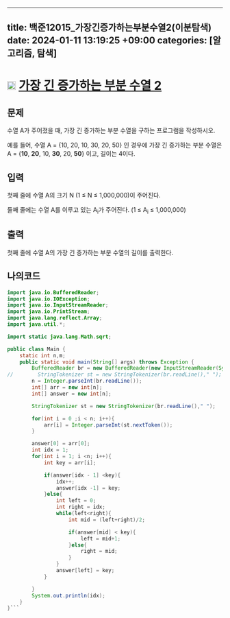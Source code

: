 
---
title: 백준12015_가장긴증가하는부분수열2(이분탐색)
date: 2024-01-11 13:19:25 +09:00
categories: [알고리즘, 탐색]
---

# <img width="20px"  src="https://d2gd6pc034wcta.cloudfront.net/tier/14.svg" class="solvedac-tier"> [가장 긴 증가하는 부분 수열 2](https://www.acmicpc.net/problem/12015) 



## 문제
<p>수열 A가 주어졌을 때, 가장 긴 증가하는 부분 수열을 구하는 프로그램을 작성하시오.</p>

<p>예를 들어, 수열 A = {10, 20, 10, 30, 20, 50} 인 경우에 가장 긴 증가하는 부분 수열은 A = {<strong>10</strong>, <strong>20</strong>, 10, <strong>30</strong>, 20, <strong>50</strong>} 이고, 길이는 4이다.</p>

## 입력
<p>첫째 줄에 수열 A의 크기 N (1 ≤ N ≤ 1,000,000)이 주어진다.</p>

<p>둘째 줄에는 수열 A를 이루고 있는 A<sub>i</sub>가 주어진다. (1 ≤ A<sub>i</sub> ≤ 1,000,000)</p>

## 출력
<p>첫째 줄에 수열 A의 가장 긴 증가하는 부분 수열의 길이를 출력한다.</p>

## 나의코드
```java
import java.io.BufferedReader;
import java.io.IOException;
import java.io.InputStreamReader;
import java.io.PrintStream;
import java.lang.reflect.Array;
import java.util.*;

import static java.lang.Math.sqrt;

public class Main {
    static int n,m;
    public static void main(String[] args) throws Exception {
        BufferedReader br = new BufferedReader(new InputStreamReader(System.in));
//        StringTokenizer st = new StringTokenizer(br.readLine()," ");
        n = Integer.parseInt(br.readLine());
        int[] arr = new int[n];
        int[] answer = new int[n];

        StringTokenizer st = new StringTokenizer(br.readLine()," ");

        for(int i = 0 ;i < n; i++){
            arr[i] = Integer.parseInt(st.nextToken());
        }

        answer[0] = arr[0];
        int idx = 1;
        for(int i = 1; i <n; i++){
            int key = arr[i];

            if(answer[idx - 1] <key){
                idx++;
                answer[idx -1] = key;
            }else{
                int left = 0;
                int right = idx;
                while(left<right){
                    int mid = (left+right)/2;

                    if(answer[mid] < key){
                        left = mid+1;
                    }else{
                        right = mid;
                    }
                }
                answer[left] = key;
            }

        }
        System.out.println(idx);
    }
}```
